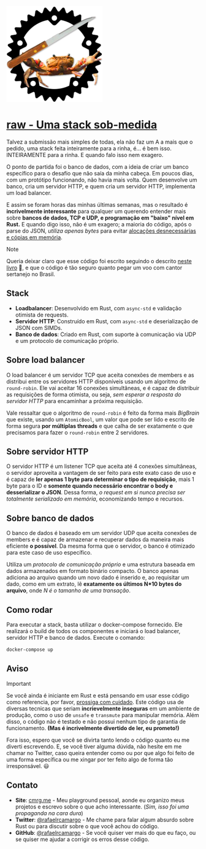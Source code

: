 <img src="./logo.png" width="250" alt="Logo" />

# [raw - Uma stack sob-medida](https://github.com/rafaelrcamargo/raw)

Talvez a submissão mais simples de todas, ela não faz um A a mais que o pedido, uma stack feita inteiramente para a rinha, é... é bem isso. INTEIRAMENTE para a rinha. E quando falo isso nem exagero.

O ponto de partida foi o banco de dados, com a ideia de criar um banco específico para o desafio que não saía da minha cabeça. Em poucos dias, com um protótipo funcionando, não havia mais volta. Quem desenvolve um banco, cria um servidor HTTP, e quem cria um servidor HTTP, implementa um load balancer.

E assim se foram horas das minhas últimas semanas, mas o resultado é **incrivelmente interessante** para qualquer um querendo entender mais sobre **bancos de dados, TCP e UDP, e programação em "baixo" nível em Rust.** E quando digo isso, não é um exagero; a maioria do código, após o parse do JSON, _utiliza apenas bytes_ para evitar [alocações desnecessárias e cópias em memória](https://preview.redd.it/b53rkfcszl761.png?auto=webp&s=e8e64a15689286b2ffbd8d596db50bc95953d209).

> [!NOTE]
>
> Queria deixar claro que esse código foi escrito seguindo o descrito [neste livro](https://raw.githubusercontent.com/rochacbruno/rust_memes/master/img/riir.jpg) 👀, e que o código é tão seguro quanto pegar um voo com cantor sertanejo no Brasil.

## Stack

- **Loadbalancer**: Desenvolvido em Rust, com `async-std` e validação otimista de requests.
- **Servidor HTTP**: Construído em Rust, com `async-std` e deserialização de JSON com SIMDs.
- **Banco de dados**: Criado em Rust, com suporte à comunicação via UDP e um protocolo de comunicação próprio.

## Sobre load balancer

O load balancer é um servidor TCP que aceita conexões de members e as distribui entre os servidores HTTP disponíveis usando um algoritmo de `round-robin`. Ele vai aceitar 16 conexões simultâneas, e é capaz de distribuir as requisições de forma otimista, ou seja, _sem esperar a resposta do servidor HTTP_ para encaminhar a próxima requisição.

Vale ressaltar que o algoritmo de `round-robin` é feito da forma mais _BigBrain_ que existe, usando um `AtomicBool`, um valor que pode ser lido e escrito de forma segura **por múltiplas threads** e que calha de ser exatamente o que precisamos para fazer o `round-robin` entre 2 servidores.

## Sobre servidor HTTP

O servidor HTTP é um listener TCP que aceita até 4 conexões simultâneas, o servidor aproveita a vantagem de ser feito para este exato caso de uso e é capaz de **ler apenas 1 byte para determinar o tipo de requisição**, mais 1 byte para o ID e **somente quando necessário encontrar o body e desserializar o JSON**. Dessa forma, _o request em si nunca precisa ser totalmente serializado em memória_, economizando tempo e recursos.

## Sobre banco de dados

O banco de dados é baseado em um servidor UDP que aceita conexões de members e é capaz de armazenar e recuperar dados da maneira mais eficiente **o possível**. Da mesma forma que o servidor, o banco é otimizado para este caso de uso específico.

Utiliza um _protocolo de comunicação próprio_ e uma estrutura baseada em dados armazenados em formato binário compacto. O banco apenas adiciona ao arquivo quando um novo dado é inserido e, ao requisitar um dado, como em um extrato, lê **exatamente os últimos N\*10 bytes do arquivo**, onde _N é o tamanho de uma transação_.

## Como rodar

Para executar a stack, basta utilizar o docker-compose fornecido. Ele realizará o build de todos os componentes e iniciará o load balancer, servidor HTTP e banco de dados. Execute o comando:

```sh
docker-compose up
```

## Aviso

> [!IMPORTANT]
>
> Se você ainda é iniciante em Rust e está pensando em usar esse código como referencia, por favor, [prossiga com cuidado](https://preview.redd.it/1qso2ve8eza41.jpg?auto=webp&s=a86448cf247e24795e974fab23ff0243b9b81abc). Este código usa de diversas tecnicas que seriam **incrievelmente inseguras** em um ambiente de produção, como o uso de `unsafe` e `transmute` para manipular memória. Além disso, o código não é testado e não possui nenhum tipo de garantia de funcionamento. **(Mas é incrivelmente divertido de ler, eu prometo!)**

Fora isso, espero que você se divirta tanto lendo o código quanto eu me diverti escrevendo. E, se você tiver alguma dúvida, não hesite em me chamar no Twitter, caso queira entender como ou por que algo foi feito de uma forma específica ou me xingar por ter feito algo de forma tão irresponsável. 😃

## Contato

- **Site**: [cmrg.me](https://cmrg.me) - Meu playground pessoal, aonde eu organizo meus projetos e escrevo sobre o que acho interessante. (_Sim, isso foi uma propaganda na cara dura_)
- **Twitter**: [@rafaelrcamargo](https://twitter.com/rafaelrcamargo) - Me chame para falar algum absurdo sobre Rust ou para discutir sobre o que você achou do código.
- **GitHub**: [@rafaelrcamargo](https://github.com/rafaelrcamargo) - Se você quiser ver mais do que eu faço, ou se quiser me ajudar a corrigir os erros desse código.

